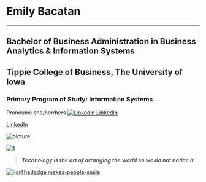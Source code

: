 # Emily Bacatan
 - - - - 
## Bachelor of Business Administration in Business Analytics & Information Systems
## Tippie College of Business, The University of Iowa
### Primary Program of Study: Information Systems
Pronouns: she/her/hers
[![Linkedin](https://i.stack.imgur.com/gVE0j.png) LinkedIn](https://www.linkedin.com/in/emily-bacatan/)

[LinkedIn](https://www.linkedin.com/in/emily-bacatan/)

![picture](https://www.linkedin.com/nav_logo)

![1](https://github-readme-stats.vercel.app/api/top-langs/?username=msbacatan&theme=blue-green)

> ***Technology is the art of arranging the world so we do not notice it.***

[![ForTheBadge makes-people-smile](http://ForTheBadge.com/images/badges/makes-people-smile.svg)](https://GitHub.com/msbacatan/)

<!--
**msbacatan/msbacatan** is a ✨ _special_ ✨ repository because its `README.md` (this file) appears on your GitHub profile.

Here are some ideas to get you started:

- 🔭 I’m currently working on ...
- 🌱 I’m currently learning ...
- 👯 I’m looking to collaborate on ...
- 🤔 I’m looking for help with ...
- 💬 Ask me about ...
- 📫 How to reach me: ...
- 😄 Pronouns: ...
- ⚡ Fun fact: ...
-->
